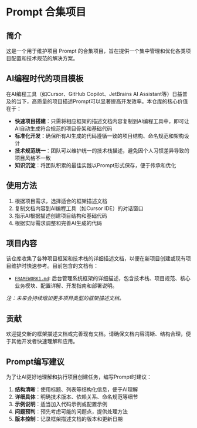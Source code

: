 # Prompt 合集项目

## 简介

这是一个用于维护项目 Prompt 的合集项目，旨在提供一个集中管理和优化各类项目配置和技术规范的解决方案。

## AI编程时代的项目模板

在AI编程工具（如Cursor、GitHub Copilot、JetBrains AI Assistant等）日益普及的当下，高质量的项目描述Prompt可以显著提高开发效率。本仓库的核心价值在于：

- **快速项目搭建**：只需将相应框架的描述文档内容复制到AI编程工具中，即可让AI自动生成符合规范的项目骨架和基础代码
- **标准化开发**：确保所有AI生成的代码遵循一致的项目结构、命名规范和架构设计
- **技术规范统一**：团队可以维护统一的技术栈描述，避免因个人习惯差异导致的项目风格不一致
- **知识沉淀**：将团队积累的最佳实践以Prompt形式保存，便于传承和优化

## 使用方法

1. 根据项目需求，选择适合的框架描述文档
2. 复制文档内容到AI编程工具（如Cursor IDE）的对话窗口
3. 指示AI根据描述创建项目结构和基础代码
4. 根据实际需求调整和完善AI生成的代码

## 项目内容

该仓库收集了各种项目框架和技术栈的详细描述文档，以便在新项目创建或现有项目维护时快速参考。目前包含的文档有：

- [`FRAMEWORK1.md`](./FRAMEWORK1.md): 后台管理系统框架的详细描述，包含技术栈、项目规范、核心业务模块、配置详解、开发指南和部署说明。

*注：未来会持续增加更多项目类型的框架描述文档。*

## 贡献

欢迎提交新的框架描述文档或完善现有文档。请确保文档内容清晰、结构合理，便于其他开发者快速理解和应用。

## Prompt编写建议

为了让AI更好地理解和执行项目创建任务，编写Prompt时建议：

1. **结构清晰**：使用标题、列表等结构化信息，便于AI理解
2. **详细具体**：明确技术版本、依赖关系、命名规范等细节
3. **示例说明**：适当加入代码示例或配置示例
4. **问题预判**：预先考虑可能的问题点，提供处理方法
5. **版本控制**：记录框架描述文档的版本和更新日期 